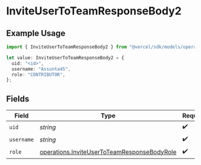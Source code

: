 # InviteUserToTeamResponseBody2

## Example Usage

```typescript
import { InviteUserToTeamResponseBody2 } from "@vercel/sdk/models/operations/inviteusertoteam.js";

let value: InviteUserToTeamResponseBody2 = {
  uid: "<id>",
  username: "Assunta45",
  role: "CONTRIBUTOR",
};
```

## Fields

| Field                                                                                                      | Type                                                                                                       | Required                                                                                                   | Description                                                                                                |
| ---------------------------------------------------------------------------------------------------------- | ---------------------------------------------------------------------------------------------------------- | ---------------------------------------------------------------------------------------------------------- | ---------------------------------------------------------------------------------------------------------- |
| `uid`                                                                                                      | *string*                                                                                                   | :heavy_check_mark:                                                                                         | N/A                                                                                                        |
| `username`                                                                                                 | *string*                                                                                                   | :heavy_check_mark:                                                                                         | N/A                                                                                                        |
| `role`                                                                                                     | [operations.InviteUserToTeamResponseBodyRole](../../models/operations/inviteusertoteamresponsebodyrole.md) | :heavy_check_mark:                                                                                         | N/A                                                                                                        |